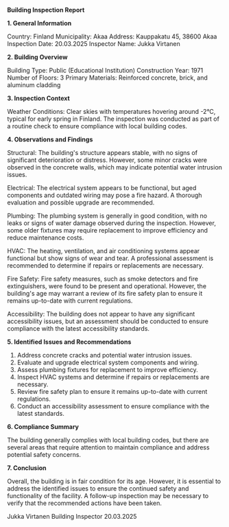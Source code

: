  **Building Inspection Report**

**1. General Information**

Country: Finland
Municipality: Akaa
Address: Kauppakatu 45, 38600 Akaa
Inspection Date: 20.03.2025
Inspector Name: Jukka Virtanen

**2. Building Overview**

Building Type: Public (Educational Institution)
Construction Year: 1971
Number of Floors: 3
Primary Materials: Reinforced concrete, brick, and aluminum cladding

**3. Inspection Context**

Weather Conditions: Clear skies with temperatures hovering around -2°C, typical for early spring in Finland. The inspection was conducted as part of a routine check to ensure compliance with local building codes.

**4. Observations and Findings**

Structural: The building's structure appears stable, with no signs of significant deterioration or distress. However, some minor cracks were observed in the concrete walls, which may indicate potential water intrusion issues.

Electrical: The electrical system appears to be functional, but aged components and outdated wiring may pose a fire hazard. A thorough evaluation and possible upgrade are recommended.

Plumbing: The plumbing system is generally in good condition, with no leaks or signs of water damage observed during the inspection. However, some older fixtures may require replacement to improve efficiency and reduce maintenance costs.

HVAC: The heating, ventilation, and air conditioning systems appear functional but show signs of wear and tear. A professional assessment is recommended to determine if repairs or replacements are necessary.

Fire Safety: Fire safety measures, such as smoke detectors and fire extinguishers, were found to be present and operational. However, the building's age may warrant a review of its fire safety plan to ensure it remains up-to-date with current regulations.

Accessibility: The building does not appear to have any significant accessibility issues, but an assessment should be conducted to ensure compliance with the latest accessibility standards.

**5. Identified Issues and Recommendations**

1. Address concrete cracks and potential water intrusion issues.
2. Evaluate and upgrade electrical system components and wiring.
3. Assess plumbing fixtures for replacement to improve efficiency.
4. Inspect HVAC systems and determine if repairs or replacements are necessary.
5. Review fire safety plan to ensure it remains up-to-date with current regulations.
6. Conduct an accessibility assessment to ensure compliance with the latest standards.

**6. Compliance Summary**

The building generally complies with local building codes, but there are several areas that require attention to maintain compliance and address potential safety concerns.

**7. Conclusion**

Overall, the building is in fair condition for its age. However, it is essential to address the identified issues to ensure the continued safety and functionality of the facility. A follow-up inspection may be necessary to verify that the recommended actions have been taken.

Jukka Virtanen
Building Inspector
20.03.2025